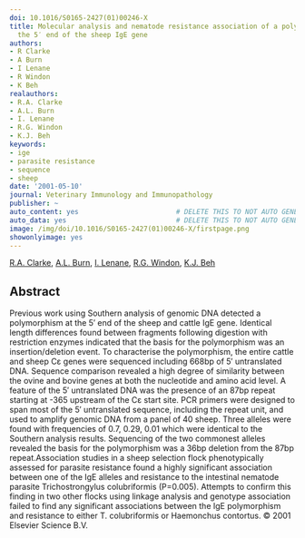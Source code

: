 ```yaml
---
doi: 10.1016/S0165-2427(01)00246-X
title: Molecular analysis and nematode resistance association of a polymorphism at
  the 5′ end of the sheep IgE gene
authors:
- R Clarke
- A Burn
- I Lenane
- R Windon
- K Beh
realauthors:
- R.A. Clarke
- A.L. Burn
- I. Lenane
- R.G. Windon
- K.J. Beh
keywords:
- ige
- parasite resistance
- sequence
- sheep
date: '2001-05-10'
journal: Veterinary Immunology and Immunopathology
publisher: ~
auto_content: yes                        # DELETE THIS TO NOT AUTO GENERATE CONTENT
auto_data: yes                           # DELETE THIS TO NOT AUTO GENERATE METADATA
image: /img/doi/10.1016/S0165-2427(01)00246-X/firstpage.png
showonlyimage: yes
---
```

[R.A. Clarke](https://www.scopus.com/authid/detail.uri?authorId=7403070542), [A.L. Burn](https://www.scopus.com/authid/detail.uri?authorId=6701651191), [I. Lenane](https://www.scopus.com/authid/detail.uri?authorId=6506559458), [R.G. Windon](https://www.scopus.com/authid/detail.uri?authorId=6603720899), [K.J. Beh](https://www.scopus.com/authid/detail.uri?authorId=7003958035)

## Abstract
Previous work using Southern analysis of genomic DNA detected a polymorphism at the 5′ end of the sheep and cattle IgE gene. Identical length differences found between fragments following digestion with restriction enzymes indicated that the basis for the polymorphism was an insertion/deletion event. To characterise the polymorphism, the entire cattle and sheep Cε genes were sequenced including 668bp of 5′ untranslated DNA. Sequence comparison revealed a high degree of similarity between the ovine and bovine genes at both the nucleotide and amino acid level. A feature of the 5′ untranslated DNA was the presence of an 87bp repeat starting at -365 upstream of the Cε start site. PCR primers were designed to span most of the 5′ untranslated sequence, including the repeat unit, and used to amplify genomic DNA from a panel of 40 sheep. Three alleles were found with frequencies of 0.7, 0.29, 0.01 which were identical to the Southern analysis results. Sequencing of the two commonest alleles revealed the basis for the polymorphism was a 36bp deletion from the 87bp repeat.Association studies in a sheep selection flock phenotypically assessed for parasite resistance found a highly significant association between one of the IgE alleles and resistance to the intestinal nematode parasite Trichostrongylus colubriformis (P=0.005). Attempts to confirm this finding in two other flocks using linkage analysis and genotype association failed to find any significant associations between the IgE polymorphism and resistance to either T. colubriformis or Haemonchus contortus. © 2001 Elsevier Science B.V.
